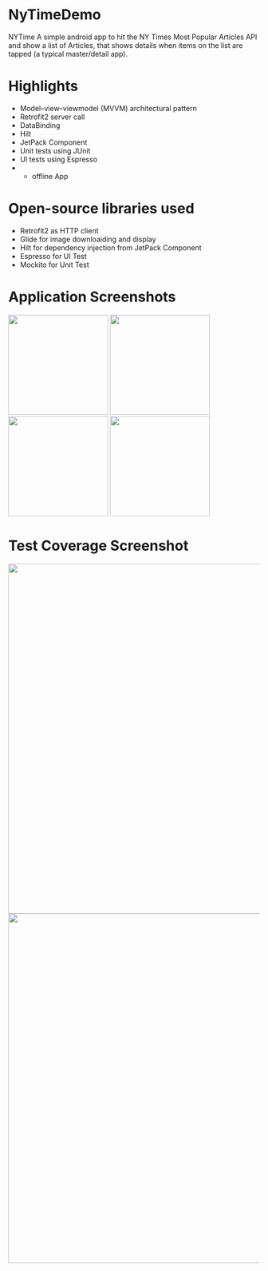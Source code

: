 # NyTimeDemo

NYTime
A simple android app to hit the NY Times Most Popular Articles API and show a list of Articles, that shows details when items on the list are tapped (a typical master/detail app).


# Highlights
- Model–view–viewmodel (MVVM) architectural pattern
- Retrofit2 server call
- DataBinding
- Hilt
- JetPack Component
- Unit tests using JUnit
- UI tests using Espresso
- - offline App


# Open-source libraries used
- Retrofit2 as HTTP client
- Glide for image downloaiding and display
- Hilt for dependency injection from JetPack Component
- Espresso   for UI Test
- Mockito  for Unit Test 

# Application Screenshots
<img src="https://user-images.githubusercontent.com/8200348/160273107-e2d535d8-ef27-4cbe-9a41-f5e8cd48e6ad.jpeg" width="200">

<img src="https://user-images.githubusercontent.com/8200348/160273074-59737bf4-d06f-47c2-8c11-e796d861842a.jpeg"  width="200">


<img src="https://user-images.githubusercontent.com/8200348/160273056-7d2eabe4-3ca6-4649-9c31-2b4506824d84.jpeg" width="200">


<img src="https://user-images.githubusercontent.com/8200348/160273037-d64a56ac-8726-4ab0-9c14-3fce483f416b.jpeg"  width="200">










# Test Coverage Screenshot

<img width="700" src="https://user-images.githubusercontent.com/8200348/160274694-10516de0-c8ec-4437-a871-8dffae77237f.png">


<img width="700" src="https://user-images.githubusercontent.com/8200348/160274788-3be319d9-903e-42bb-a33d-217060ca53f1.png">





